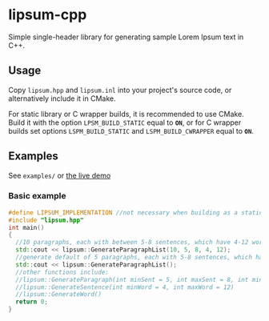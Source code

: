 # lipsum-cpp

Simple single-header library for generating sample Lorem Ipsum text in C++.

## Usage

Copy `lipsum.hpp` and `lipsum.inl` into your project's source code, or alternatively include it in CMake.

For static library or C wrapper builds, it is recommended to use CMake. Build it with the option `LPSM_BUILD_STATIC` equal to **`ON`**, or for C wrapper builds set options `LSPM_BUILD_STATIC` and `LSPM_BUILD_CWRAPPER` equal to **`ON`**.

## Examples

See `examples/` or [the live demo](https://lambbread.github.io/lipsumcpp-example/)

### Basic example
```cpp
#define LIPSUM_IMPLEMENTATION //not necessary when building as a static library
#include "lipsum.hpp"
int main()
{
  //10 paragraphs, each with between 5-8 sentences, which have 4-12 words
  std::cout << lipsum::GenerateParagraphList(10, 5, 8, 4, 12);
  //generate default of 5 paragraphs, each with 5-8 sentences, which have 4-12 words
  std::cout << lipsum::GenerateParagraphList();
  //other functions include:
  //lipsum::GenerateParagraph(int minSent = 5, int maxSent = 8, int minWord = 4, int maxWord = 12)
  //lipsum::GenerateSentence(int minWord = 4, int maxWord = 12)
  //lipsum::GenerateWord()
  return 0;
}
```

